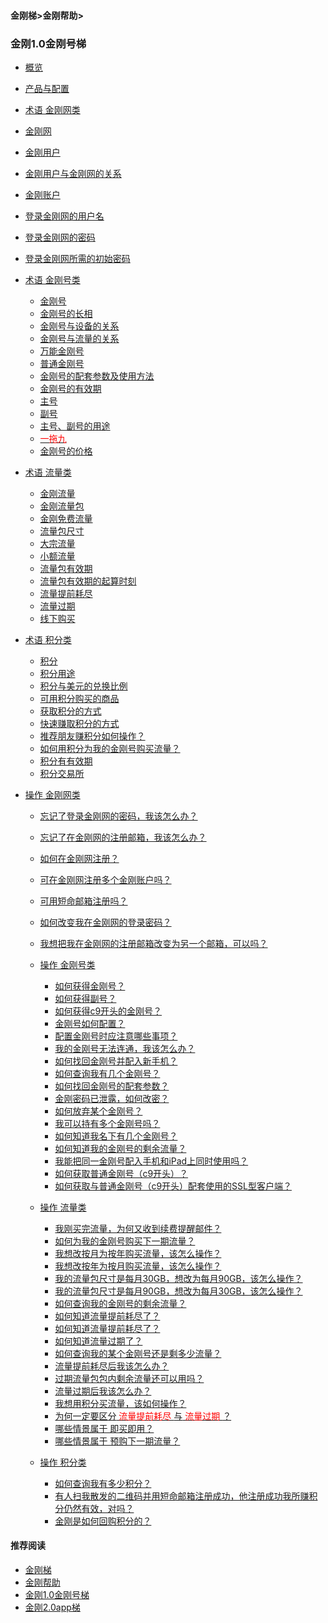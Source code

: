 #### 金刚梯>金刚帮助>

### 金刚1.0金刚号梯
- [概览](https://github.com/a2zitpro/web/blob/master/kkproducts1.0.md)
- [产品与配置](https://github.com/a2zitpro/web/blob/master/list_kkproducts1.0.md)

- [术语 金刚网类]()
 - [金刚网](https://github.com/a2zitpro/web/blob/master/kksitecn)
  - [金刚用户](https://github.com/a2zitpro/web/blob/master/kkuser)
  - [金刚用户与金刚网的关系](https://github.com/a2zitpro/web/blob/master/mappingrelationshipbetweenkkuser&kksitecn)
  - [金刚账户](https://github.com/a2zitpro/web/blob/master/kkaccount)
  - [登录金刚网的用户名](https://github.com/a2zitpro/web/blob/master/kkusername&passwdonkksitecn)
  - [登录金刚网的密码](https://github.com/a2zitpro/web/blob/master/kkusername&passwdonkksitecn)
  - [登录金刚网所需的初始密码](https://github.com/a2zitpro/web/blob/master/initialpasswdforloginkksitecn)

- [术语 金刚号类]()
  - [金刚号](https://github.com/a2zitpro/web/blob/master/kkid.md)
  - [金刚号的长相](https://github.com/a2zitpro/web/blob/master/kkidform.md)
  - [金刚号与设备的关系](https://github.com/a2zitpro/web/blob/master/mappingrelationshipbetweenkkid&device.md)
  - [金刚号与流量的关系](https://github.com/a2zitpro/web/blob/master/mappingrelationshipbetweenkkid&kkdatatraffic.md)
  - [万能金刚号](https://github.com/a2zitpro/web/blob/master/multipurposekkid.md)
  - [普通金刚号](https://github.com/a2zitpro/web/blob/master/singlepurposekkid.md)
  - [金刚号的配套参数及使用方法](https://github.com/a2zitpro/web/blob/master/parametersofkkid.md)
  - [金刚号的有效期](https://github.com/a2zitpro/web/blob/master/kkidvalidity.md)
  - [主号](https://github.com/a2zitpro/web/blob/master/mainkkid.md) 
  - [副号](https://github.com/a2zitpro/web/blob/master/auxiliarykkid.md)
  - [主号、副号的用途](https://github.com/a2zitpro/web/blob/master/useofkkid.md) 
  - [<font color="Red"> 一拖九 </font>](https://github.com/a2zitpro/web/blob/master/onefornine.md)
  - [金刚号的价格](https://github.com/a2zitpro/web/blob/master/kkidprice.md)
- [术语 流量类]()
  - [金刚流量](https://github.com/a2zitpro/web/blob/master/kkdatatraffic)
  - [金刚流量包](https://github.com/a2zitpro/web/blob/master/kkdatatrafficpackage)
  - [金刚免费流量](https://github.com/a2zitpro/web/blob/master/kkdatatrafficfree)
  - [流量包尺寸](https://github.com/a2zitpro/web/blob/master/kkdatatrafficsize)
  - [大宗流量](https://github.com/a2zitpro/web/blob/master/bulkkkdatatraffic)
  - [小额流量](https://github.com/a2zitpro/web/blob/master/smallamountkkdatatraffic)
  - [流量包有效期](https://github.com/a2zitpro/web/blob/master/kkdatatrafficvalidityperiod)
  - [流量包有效期的起算时刻](https://github.com/a2zitpro/web/blob/master/kkdatatrafficpakagevalidityperiodstarttime)
  - [流量提前耗尽](https://github.com/a2zitpro/web/blob/master/kkdatatrafficisexhaustedearly)
  - [流量过期](https://github.com/a2zitpro/web/blob/master/kkdatatrafficexpired)
  - [线下购买](https://github.com/a2zitpro/web/blob/master/offlinepurchasedatatraffic)

- [术语 积分类]()
  - [积分](https://github.com/a2zitpro/web/blob/master/kkpoints)
  - [积分用途](https://github.com/a2zitpro/web/blob/master/useofkkpoints)
  - [积分与美元的兑换比例](https://github.com/a2zitpro/web/blob/master/kkpointstoexchangedollars)
  - [可用积分购买的商品](https://github.com/a2zitpro/web/blob/master/kkgoodsthatcanbepurchasedwithkkpoints)
  - [获取积分的方式](https://github.com/a2zitpro/web/blob/master/waystoearnkkpoints)
  - [快速赚取积分的方式](https://github.com/a2zitpro/web/blob/master/toearnpointsquickly)
  - [推荐朋友赚积分如何操作？](https://github.com/a2zitpro/web/blob/master/workingmethodsofkkreferee)
  - [如何用积分为我的金刚号购买流量？](https://github.com/a2zitpro/web/blob/master/thewaytobuydatatrafficwithpoints)
  - [积分有有效期](https://github.com/a2zitpro/web/blob/master/kkpointsexpired)
  - [积分交易所](https://github.com/a2zitpro/web/blob/master/kkpointexchange)


- [操作 金刚网类]()
  - [忘记了登录金刚网的密码，我该怎么办？](https://a2zitpro.github.io/web/forgettenpasswdonkksite)
  - [忘记了在金刚网的注册邮箱，我该怎么办？](https://a2zitpro.github.io/web/forgettenregemailaddress)
  - [如何在金刚网注册？](https://a2zitpro.github.io/web/reginkksitecn)
  - [可在金刚网注册多个金刚账户吗？](https://a2zitpro.github.io/web/mutimailboxreginkksitecn)
  - [可用短命邮箱注册吗？](https://a2zitpro.github.io/web/disposableemailreg)
  - [如何改变我在金刚网的登录密码？]()
  - [我想把我在金刚网的注册邮箱改变为另一个邮箱，可以吗？]()

  - [操作 金刚号类]()
    - [如何获得金刚号？](https://a2zitpro.github.io/web/getkkid)
    - [如何获得副号？](https://a2zitpro.github.io/web/getauxiliarykkid)
    - [如何获得c9开头的金刚号？](https://a2zitpro.github.io/web/getkkidstartingwithc9)
    - [金刚号如何配置？](https://a2zitpro.github.io/web/list_kkproducts1.0)
    - [配置金刚号时应注意哪些事项？](https://a2zitpro.github.io/web/configurationconsiderations)
    - [我的金刚号无法连通，我该怎么办？](https://a2zitpro.github.io/web/)
    - [如何找回金刚号并配入新手机？](https://a2zitpro.github.io/web/changetoanewphone)
    - [如何查询我有几个金刚号？](https://a2zitpro.github.io/web/howmanykkiddoihave)
    - [如何找回金刚号的配套参数？](https://a2zitpro.github.io/web/getbackparameters)
    - [金刚密码已泄露，如何改密？](https://a2zitpro.github.io/web/changekkidpasswd)
    - [如何放弃某个金刚号？](https://a2zitpro.github.io/web/kkiddrop)
    - [我可以持有多个金刚号吗？](https://a2zitpro.github.io/web/mappingrelationshipbetweenkkid&kkuser)
    - [如何知道我名下有几个金刚号？](https://a2zitpro.github.io/web/howmanykkiddoihave)
    - [如何知道我的金刚号的剩余流量？](https://a2zitpro.github.io/web/howmanykkiddoihave)
    - [我能把同一金刚号配入手机和iPad上同时使用吗？](https://a2zitpro.github.io/web/onefornine)
    - [如何获取普通金刚号（c9开头）？](https://a2zitpro.github.io/web/getkkidstartingwithc9)
    - [如何获取与普通金刚号（c9开头）配套使用的SSL型客户端？](https://a2zitpro.github.io/web/getSSLclientapp)



  - [操作 流量类]()
    - [我刚买完流量，为何又收到续费提醒邮件？](https://a2zitpro.github.io/web/刚买流量又被提醒续费)
    - [如何为我的金刚号购买下一期流量？]()
    - [我想改按月为按年购买流量，该怎么操作？]()
    - [我想改按年为按月购买流量，该怎么操作？]()
    - [我的流量包尺寸是每月30GB，想改为每月90GB，该怎么操作？]()
    - [我的流量包尺寸是每月90GB，想改为每月30GB，该怎么操作？]()
    - [如何查询我的金刚号的剩余流量？](https://a2zitpro.github.io/web/howmanykkiddoihave)
    - [如何知道流量提前耗尽了？](https://a2zitpro.github.io/web/流量提前耗尽的识别)
    - [如何知道流量提前耗尽了？](https://a2zitpro.github.io/web/kkdatatrafficisexhaustedearlyidentify)
    - [如何知道流量过期了？](https://a2zitpro.github.io/web/kkdatatrafficexpiredidentify)
    - [如何查询我的某个金刚号还是剩多少流量？](https://a2zitpro.github.io/web/howmanykkiddoihave)
    - [流量提前耗尽后我该怎么办？](https://a2zitpro.github.io/web/)
    - [过期流量包包内剩余流量还可以用吗？](https://a2zitpro.github.io/web/流量包过期后剩余流量还可以用吗)
    - [流量过期后我该怎么办？](https://a2zitpro.github.io/web/)
    - [我想用积分买流量，该如何操作？](https://a2zitpro.github.io/web/thewaytobuydatatrafficwithpoints)
    - [为何一定要区分<font color="Red"> 流量提前耗尽 </font>与<font color="Red"> 流量过期 </font>？](https://a2zitpro.github.io/web/reasonsfordistinguishingbetweenkkdatatrafficexpiration&earlyexhaustion)
    - [哪些情景属于 即买即用？](https://a2zitpro.github.io/web/哪些情景属于即买即用)
    - [哪些情景属于 预购下一期流量？](https://a2zitpro.github.io/web/哪些情景属于预购下一期流量)

  - [操作 积分类]()
    - [如何查询我有多少积分？]()
    - [有人扫我散发的二维码并用短命邮箱注册成功，他注册成功我所赚积分仍然有效，对吗？](https://a2zitpro.github.io/web/短命邮箱注册之奖励积分)
    - [金刚是如何回购积分的？](https://a2zitpro.github.io/web/buybackpoints)

#### 推荐阅读

- [金刚梯](https://a2zitpro.github.io/web/dlb)
- [金刚帮助](https://a2zitpro.github.io/web/list_helpkkvpn)
- [金刚1.0金刚号梯](https://a2zitpro.github.io/web/list_helpkkvpn1.0)
- [金刚2.0app梯](https://a2zitpro.github.io/web/list_helpkkvpn2.0)
